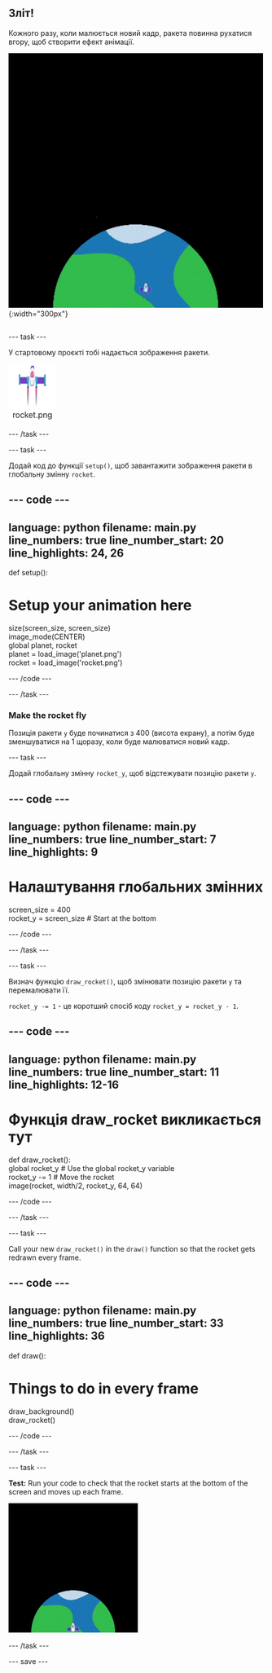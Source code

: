 ## Зліт!

<div style="display: flex; flex-wrap: wrap">
<div style="flex-basis: 200px; flex-grow: 1; margin-right: 15px;">
Кожного разу, коли малюється новий кадр, ракета повинна рухатися вгору, щоб створити ефект анімації.
</div>
<div>

![Ракета, що летить з постійною швидкістю від низу до верху екрану.](images/fly.gif){:width="300px"}

</div>
</div>

--- task ---

У стартовому проєкті тобі надається зображення ракети.

![Image of the rocket in the code editor image gallery.](images/rocket_image.png)

--- /task ---

--- task ---

Додай код до функції `setup()`, щоб завантажити зображення ракети в глобальну змінну `rocket`.

--- code ---
---
language: python filename: main.py line_numbers: true line_number_start: 20
line_highlights: 24, 26
---

def setup():   
# Setup your animation here   
size(screen_size, screen_size)   
image_mode(CENTER)   
global planet, rocket   
planet = load_image('planet.png')    
rocket = load_image('rocket.png')

--- /code ---

--- /task ---

### Make the rocket fly

Позиція ракети `y` буде починатися з 400 (висота екрану), а потім буде зменшуватися на 1 щоразу, коли буде малюватися новий кадр.

--- task ---

Додай глобальну змінну `rocket_y`, щоб відстежувати позицію ракети `y`.

--- code ---
---
language: python filename: main.py line_numbers: true line_number_start: 7
line_highlights: 9
---

# Налаштування глобальних змінних
screen_size = 400    
rocket_y = screen_size  # Start at the bottom

--- /code ---

--- /task ---

--- task ---

Визнач функцію `draw_rocket()`, щоб змінювати позицію ракети `y` та перемалювати її.

`rocket_y -= 1` - це коротший спосіб коду `rocket_y = rocket_y - 1`.

--- code ---
---
language: python filename: main.py line_numbers: true line_number_start: 11
line_highlights: 12-16
---

# Функція draw_rocket викликається тут
def draw_rocket():   
global rocket_y  # Use the global rocket_y variable    
rocket_y -= 1  # Move the rocket    
image(rocket, width/2, rocket_y, 64, 64)


--- /code ---

--- /task ---

--- task ---

Call your new `draw_rocket()` in the `draw()` function so that the rocket gets redrawn every frame.

--- code ---
---
language: python filename: main.py line_numbers: true line_number_start: 33
line_highlights: 36
---

def draw():   
# Things to do in every frame   
draw_background()   
draw_rocket()


--- /code ---

--- /task ---

--- task ---

**Test:** Run your code to check that the rocket starts at the bottom of the screen and moves up each frame.

![Animation of the rocket flying half way up the screen.](images/rocket_fly.gif)

--- /task ---

--- save ---
